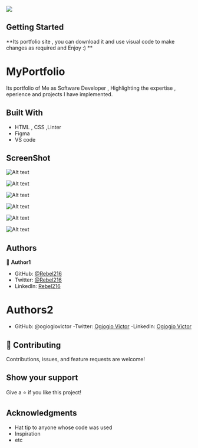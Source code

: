 
![](https://img.shields.io/badge/Microverse-blueviolet)

## Getting Started

**Its portfolio site , you can download it and use visual code to make changes as required and Enjoy :) **




# MyPortfolio

Its portfolio of Me as Software Developer , Highlighting the expertise , eperience and projects I have implemented.


## Built With

- HTML , CSS ,Linter
- Figma
- VS code

## ScreenShot
![Alt text](https://github.com/rebel216/MyPortfolio/blob/Portfolio-features/Screenshot%202022-04-21%20at%202.34.22%20AM.png?raw=true "Optional Title")

![Alt text](https://github.com/rebel216/MyPortfolio/blob/features-projects-aboutme/Screenshot%202022-04-22%20at%203.29.57%20AM.png?raw=true "Optional Title")



![Alt text](https://github.com/rebel216/MyPortfolio/blob/features-desktop-version/Screenshot%202022-04-28%20at%205.04.19%20AM.png?raw=true "Optional Title")

![Alt text](https://github.com/rebel216/MyPortfolio/blob/features-desktop-version/Screenshot%202022-04-28%20at%205.04.26%20AM.png?raw=true "Optional Title")

![Alt text](https://github.com/rebel216/MyPortfolio/blob/features-desktop-version/Screenshot%202022-04-28%20at%205.04.31%20AM.png?raw=true "Optional Title")


![Alt text](https://github.com/rebel216/MyPortfolio/blob/features-desktop-version/Screenshot%202022-04-28%20at%205.04.54%20AM.png?raw=true "Optional Title")

## Authors

👤 **Author1**

- GitHub: [@Rebel216](https://github.com/Rebel216)
- Twitter: [@Rebel216](https://twitter.com/Rebel216)
- LinkedIn: [Rebel216](https://linkedin.com/in/Rebel216)

# Authors2
- GitHub: @ogiogiovictor
-Twitter: [Ogiogio Victor](https://twitter.com/a0df623fb9d9482)
-LinkedIn:  [Ogiogio Victor](https://www.linkedin.com/in/ogiogio-victor-a096a0181/)


## 🤝 Contributing

Contributions, issues, and feature requests are welcome!


## Show your support

Give a ⭐️ if you like this project!

## Acknowledgments

- Hat tip to anyone whose code was used
- Inspiration
- etc

